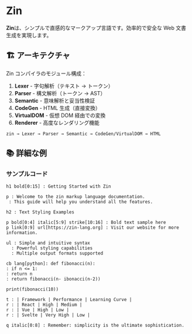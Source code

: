 # Zin

**Zin**は、シンプルで直感的なマークアップ言語です。効率的で安全な Web 文書生成を実現します。

## 🏗️ アーキテクチャ

Zin コンパイラのモジュール構成：

1. **Lexer** - 字句解析（テキスト → トークン）
2. **Parser** - 構文解析（トークン → AST）
3. **Semantic** - 意味解析と妥当性検証
4. **CodeGen** - HTML 生成（直接変換）
5. **VirtualDOM** - 仮想 DOM 経由での変換
6. **Renderer** - 高度なレンダリング機能

```
zin → Lexer → Parser → Semantic → CodeGen/VirtualDOM → HTML
```

## 📚 詳細な例

### サンプルコード

```zin
h1 bold[0:15] : Getting Started with Zin

p : Welcome to the zin markup language documentation.
 : This guide will help you understand all the features.

h2 : Text Styling Examples

p bold[0:4] italic[5:9] strike[10:16] : Bold text sample here
p link[0:9] url[https://zin-lang.org] : Visit our website for more information.

ul : Simple and intuitive syntax
  : Powerful styling capabilities
  : Multiple output formats supported

cb lang[python]: def fibonacci(n):
: if n <= 1:
: return n
: return fibonacci(n- ibonacci(n-2))

print(fibonacci(10))

t : | Framework | Performance | Learning Curve |
r : | React | High | Medium |
r : | Vue | High | Low |
r : | Svelte | Very High | Low |

q italic[0:8] : Remember: simplicity is the ultimate sophistication.
```
